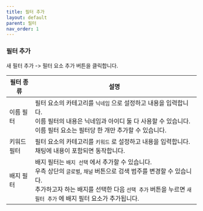 ```yaml
---
title: 필터 추가
layout: default
parent: 필터
nav_order: 1
---
```


### 필터 추가

새 필터 추가 -> 필터 요소 추가 버튼을 클릭합니다.

| 필터 종류 | 설명 |
| - | - |
|이름 필터| 필터 요소의 카테고리를 `닉네임` 으로 설정하고 내용을 입력합니다. </br> 이름 필터의 내용은 닉네임과 아이디 둘 다 사용할 수 있습니다. </br> 이름 필터 요소는 필터당 한 개만 추가할 수 있습니다. |
|키워드 필터| 필터 요소의 카테고리를 `키워드` 로 설정하고 내용을 입력합니다. </br> 채팅에 내용이 포함되면 동작합니다. |
|배지 필터| 배지 필터는 `배지 선택` 에서 추가할 수 있습니다. </br> 우측 상단의 `글로벌`, `채널` 버튼으로 검색 범주를 변경할 수 있습니다. </br> 추가하고자 하는 배지를 선택한 다음 `선택 추가` 버튼을 누르면 `새 필터 추가` 에 배지 필터 요소가 추가됩니다. |
